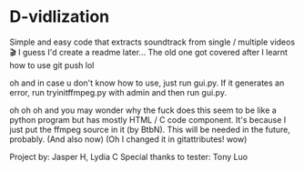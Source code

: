 # D-vidlization
Simple and easy code that extracts soundtrack from single / multiple videos🎬
I guess I'd create a readme later... The old one got covered after I learnt how to use git push lol

oh and in case u don't know how to use, just run gui.py. If it generates an error, run tryinitffmpeg.py with admin and then run gui.py.

oh oh oh and you may wonder why the fuck does this seem to be like a python program but has mostly HTML / C code component. It's because I just put the ffmpeg source in it (by BtbN). This will be needed in the future, probably. (And also now) (Oh I changed it in gitattributes! wow)

Project by: Jasper H, Lydia C
Special thanks to tester: Tony Luo
